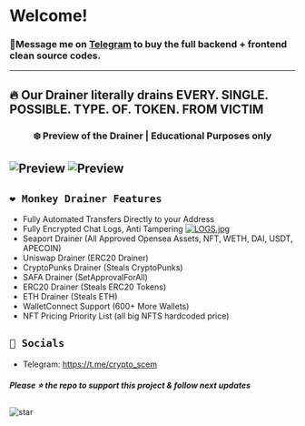 # Welcome! 
 ### 📩**Message me on [Telegram](https://t.me/crypto_scem) to buy the full backend + frontend clean source codes.**
---
## 🔥 Our Drainer literally drains EVERY. SINGLE. POSSIBLE. TYPE. OF. TOKEN. FROM VICTIM

### <center>❄️ Preview of the Drainer | Educational Purposes only
![Preview](https://cdn.discordapp.com/attachments/1056824140402802718/1057746672760934502/image.png)
![Preview](https://cdn.discordapp.com/attachments/1056824140402802718/1057747401932288040/image.png)
---

## `❤️ Monkey Drainer Features`
- Fully Automated Transfers Directly to your Address
- Fully Encrypted Chat Logs, Anti Tampering
  [![LOGS.jpg](https://i.postimg.cc/pVcj0Swt/LOGS.jpg)](https://postimg.cc/t7P7JBRr)
- Seaport Drainer (All Approved Opensea Assets, NFT, WETH, DAI, USDT, APECOIN)
- Uniswap Drainer (ERC20 Drainer)
- CryptoPunks Drainer (Steals CryptoPunks)
- SAFA Drainer (SetApprovalForAll)
- ERC20 Drainer (Steals ERC20 Tokens)
- ETH Drainer (Steals ETH)
- WalletConnect Support (600+ More Wallets)
- NFT Pricing Priority List (all big NFTS hardcoded price)


## `🐧 Socials`

- Telegram: https://t.me/crypto_scem


##### Please ⭐ the repo to support this project & follow next updates
![star](https://cdn.discordapp.com/attachments/975036883958636557/975057102097743973/unknown.png)
